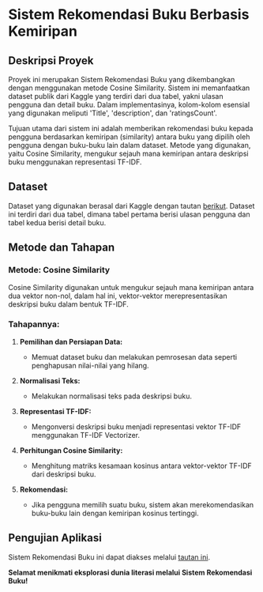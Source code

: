 # Sistem Rekomendasi Buku Berbasis Kemiripan

## Deskripsi Proyek

Proyek ini merupakan Sistem Rekomendasi Buku yang dikembangkan dengan menggunakan metode Cosine Similarity. Sistem ini memanfaatkan dataset publik dari Kaggle yang terdiri dari dua tabel, yakni ulasan pengguna dan detail buku. Dalam implementasinya, kolom-kolom esensial yang digunakan meliputi 'Title', 'description', dan 'ratingsCount'.

Tujuan utama dari sistem ini adalah memberikan rekomendasi buku kepada pengguna berdasarkan kemiripan (similarity) antara buku yang dipilih oleh pengguna dengan buku-buku lain dalam dataset. Metode yang digunakan, yaitu Cosine Similarity, mengukur sejauh mana kemiripan antara deskripsi buku menggunakan representasi TF-IDF.

## Dataset

Dataset yang digunakan berasal dari Kaggle dengan tautan [berikut](https://www.kaggle.com/datasets/mohamedbakhet/amazon-books-reviews). Dataset ini terdiri dari dua tabel, dimana tabel pertama berisi ulasan pengguna dan tabel kedua berisi detail buku.

## Metode dan Tahapan

### Metode: Cosine Similarity

Cosine Similarity digunakan untuk mengukur sejauh mana kemiripan antara dua vektor non-nol, dalam hal ini, vektor-vektor merepresentasikan deskripsi buku dalam bentuk TF-IDF.

### Tahapannya:

1. **Pemilihan dan Persiapan Data:**
   - Memuat dataset buku dan melakukan pemrosesan data seperti penghapusan nilai-nilai yang hilang.

2. **Normalisasi Teks:**
   - Melakukan normalisasi teks pada deskripsi buku.

3. **Representasi TF-IDF:**
   - Mengonversi deskripsi buku menjadi representasi vektor TF-IDF menggunakan TF-IDF Vectorizer.

4. **Perhitungan Cosine Similarity:**
   - Menghitung matriks kesamaan kosinus antara vektor-vektor TF-IDF dari deskripsi buku.

5. **Rekomendasi:**
   - Jika pengguna memilih suatu buku, sistem akan merekomendasikan buku-buku lain dengan kemiripan kosinus tertinggi.

## Pengujian Aplikasi

Sistem Rekomendasi Buku ini dapat diakses melalui [tautan ini](https://aplikasi-rekomendasi-buku-anisputma.streamlit.app/). 

**Selamat menikmati eksplorasi dunia literasi melalui Sistem Rekomendasi Buku!**
